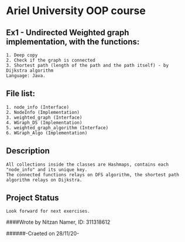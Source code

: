 # Ariel University OOP course
## Ex1 - Undirected Weighted graph implementation, with the functions:
	1. Deep copy
	2. Check if the graph is connected
	3. Shortest path (length of the path and the path itself) - by Dijkstra algorithm
	Language: Java.
## File list:
	1. node_info (Interface)
	2. NodeInfo (Implementation)
	3. weighted_graph (Interface)
	4. WGraph_DS (Implementation)
	5. weighted_graph_algorithm (Interface)
	6. WGraph_Algo (Implementation)
## Description
	All collections inside the classes are Hashmaps, contains each "node_info" and its unique key.
	The connected functions relays on DFS algorithm, the shortest path algorithm relays on Dijkstra.
## Project Status
	Look forward for next exercises.
####Wrote by Nitzan Namer, ID: 311318612



######-Craeted on 28/11/20-
